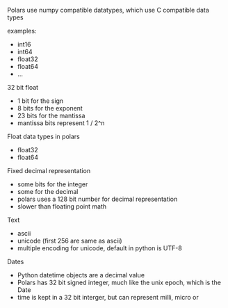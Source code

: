Polars use numpy compatible datatypes, which use C compatible data types

examples:
* int16
* int64
* float32
* float64
* ...


32 bit float
* 1 bit for the sign
* 8 bits for the exponent
* 23 bits for the mantissa
* mantissa bits represent 1 / 2^n

Float data types in polars
* float32
* float64

Fixed decimal representation
- some bits for the integer
- some for the decimal 
- polars uses a 128 bit number for decimal representation
- slower than floating point math

Text
- ascii
- unicode (first 256 are same as ascii)
- multiple encoding for unicode, default in python is UTF-8

Dates 
- Python datetime objects are a decimal value
- Polars has 32 bit signed integer, much like the unix epoch, which is the Date
- time is kept in a 32 bit interger, but can represent milli, micro or 
